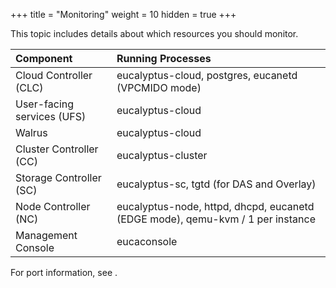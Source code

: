 +++
title = "Monitoring"
weight = 10
hidden = true
+++

This topic includes details about which resources you should monitor.

| Component | Running Processes | 
|  :---- |  :---- | 
| Cloud Controller (CLC) | eucalyptus-cloud, postgres, eucanetd (VPCMIDO mode) | 
| User-facing services (UFS) | eucalyptus-cloud | 
| Walrus | eucalyptus-cloud | 
| Cluster Controller (CC) | eucalyptus-cluster | 
| Storage Controller (SC) | eucalyptus-sc, tgtd (for DAS and Overlay) | 
| Node Controller (NC) | eucalyptus-node, httpd, dhcpd, eucanetd (EDGE mode), qemu-kvm / 1 per instance | 
| Management Console | eucaconsole | 

For port information, see [](../install-guide/preparing_firewalls.dita#preparing_firewalls) . 

